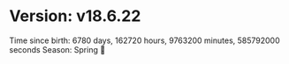 # Version: v18.6.22
Time since birth: 6780 days, 162720 hours, 9763200 minutes, 585792000 seconds
Season: Spring 🌸
